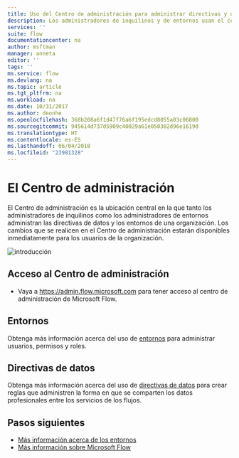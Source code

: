 ```yaml
---
title: Uso del Centro de administración para administrar directivas y directivas de datos | Microsoft Docs
description: Los administradores de inquilinos y de entornos usan el centro de administración de Microsoft Flow para administrar las directivas de datos y los en las implementaciones de Microsoft Flow.
services: ''
suite: flow
documentationcenter: na
author: msftman
manager: anneta
editor: ''
tags: ''
ms.service: flow
ms.devlang: na
ms.topic: article
ms.tgt_pltfrm: na
ms.workload: na
ms.date: 10/31/2017
ms.author: deonhe
ms.openlocfilehash: 368b208a6f1d47f76a6f195edcd8055a03c06800
ms.sourcegitcommit: 945614d737d5909c40029a61e050302d96e1619d
ms.translationtype: HT
ms.contentlocale: es-ES
ms.lasthandoff: 06/04/2018
ms.locfileid: "23981328"
---
```

# <a name="the-admin-center"></a>El Centro de administración

El Centro de administración es la ubicación central en la que tanto los administradores de inquilinos como los administradores de entornos administran las directivas de datos y los entornos de una organización. Los cambios que se realicen en el Centro de administración estarán disponibles inmediatamente para los usuarios de la organización.

![introducción](./media/admin-center-introduction/overview.png)

## <a name="access-the-admin-center"></a>Acceso al Centro de administración

* Vaya a https://admin.flow.microsoft.com para tener acceso al centro de administración de Microsoft Flow.

## <a name="environments"></a>Entornos

Obtenga más información acerca del uso de [entornos](environments-overview-admin.md) para administrar usuarios, permisos y roles.

## <a name="data-policies"></a>Directivas de datos

Obtenga más información acerca del uso de [directivas de datos](prevent-data-loss.md) para crear reglas que administren la forma en que se comparten los datos profesionales entre los servicios de los flujos.

## <a name="next-steps"></a>Pasos siguientes

* [Más información acerca de los entornos](environments-overview-admin.md)
* [Más información sobre Microsoft Flow](getting-started.md)
